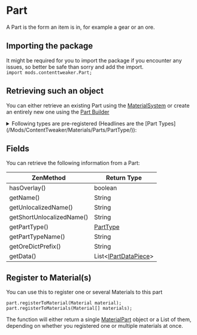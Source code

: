 
# Part

A Part is the form an item is in, for example a gear or an ore.

## Importing the package
It might be required for you to import the package if you encounter any issues, so better be safe than sorry and add the import.  
`import mods.contenttweaker.Part;` 

## Retrieving such an object
You can either retrieve an existing Part using the [MaterialSystem](/Mods/ContentTweaker/Materials/MaterialSystem/) or create an entirely new one using the [Part Builder](/Mods/ContentTweaker/Materials/Parts/Part_Builder/)

<details><summary>Following types are pre-registered (Headlines are the [Part Types](/Mods/ContentTweaker/Materials/Parts/PartType/)):</summary>

#### Items:

- Beam ![beam icon](/Mods/ContentTweaker/Materials/Parts/Assets/beam.png)  
- Bolt ![Bolt icon](/Mods/ContentTweaker/Materials/Parts/Assets/bolt.png)  
- Casing ![Casing icon](/Mods/ContentTweaker/Materials/Parts/Assets/casing.png)  
- Clump ![Clump icon](/Mods/ContentTweaker/Materials/Parts/Assets/clump.png)  
- Crystal ![Crystal icon](/Mods/ContentTweaker/Materials/Parts/Assets/crystal.png)  
- Crushed Ore (crushed_ore) ![Crushed Ore icon](/Mods/ContentTweaker/Materials/Parts/Assets/crushed_ore.png)  
- Dense Plate (dense_plate) ![Dense Plate icon](/Mods/ContentTweaker/Materials/Parts/Assets/dense_plate.png)  
- Dirty Dust (dirty_dust) ![Dirty Dust icon](/Mods/ContentTweaker/Materials/Parts/Assets/dirty_dust.png)  
- Dust ![Dust icon](/Mods/ContentTweaker/Materials/Parts/Assets/dust.png)  
- Gear ![Gear icon](/Mods/ContentTweaker/Materials/Parts/Assets/gear.png)  
- Ingot ![Ingot icon](/Mods/ContentTweaker/Materials/Parts/Assets/ingot.png)  
- Nugget ![Nugget icon](/Mods/ContentTweaker/Materials/Parts/Assets/nugget.png)  
- Plate ![Plate icon](/Mods/ContentTweaker/Materials/Parts/Assets/plate.png)  
- Rod ![Rod icon](/Mods/ContentTweaker/Materials/Parts/Assets/rod.png)  
- Shard ![Shard icon](/Mods/ContentTweaker/Materials/Parts/Assets/shard.png)  

#### Blocks:

- Block ![Block icon](/Mods/ContentTweaker/Materials/Parts/Assets/block.png)  

#### Ores:

- Ore  
- Dense Ore (dense_ore)  
- Poor Ore(poor_ore)  

#### Fluids:

- Molten  

#### Armor:

- Armor ![Helmet Icon](/Mods/ContentTweaker/Materials/Parts/Assets/armor_head.png)![Chest Plate Icon](/Mods/ContentTweaker/Materials/Parts/Assets/armor_chest.png)![Leggins Icon](/Mods/ContentTweaker/Materials/Parts/Assets/armor_legs.png)![Boots Icon](/Mods/ContentTweaker/Materials/Parts/Assets/armor_feet.png)  

#### Minecart

- Minecart  

</details>

## Fields
You can retrieve the following information from a Part:

| ZenMethod                 | Return Type                            |
|---------------------------|----------------------------------------|
| hasOverlay()              | boolean                                |
| getName()                 | String                                 |
| getUnlocalizedName()      | String                                 |
| getShortUnlocalizedName() | String                                 |
| getPartType()             | [PartType](/Mods/ContentTweaker/Materials/Parts/PartType/)                 |
| getPartTypeName()         | String                                 |
| getOreDictPrefix()        | String                                 |
| getData()                 | List<[IPartDataPiece](/Mods/ContentTweaker/Materials/Parts/PartDataPiece/)\> |

## Register to Material(s)
You can use this to register one or several Materials to this part
```
part.registerToMaterial(Material material);
part.registerToMaterials(Material[] materials);
```

The function will either return a single [MaterialPart](/Mods/ContentTweaker/Materials/Materials/MaterialPart/) object or a List of them, depending on whether you registered one or multiple materials at once.